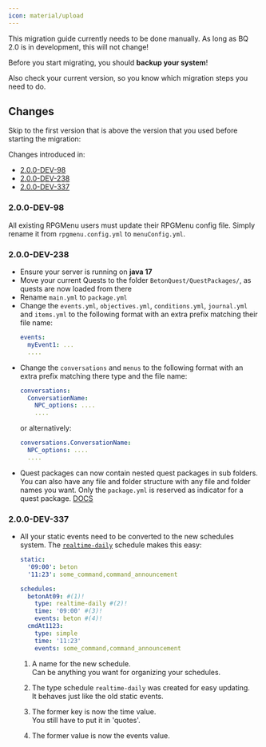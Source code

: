 ```yaml
---
icon: material/upload
---
```

This migration guide currently needs to be done manually. As long as BQ 2.0 is in development, this will not change!

Before you start migrating, you should **backup your system**!

Also check your current version, so you know which migration steps you need to do.

## Changes
Skip to the first version that is above the version that you used before starting the migration:

Changes introduced in:

- [2.0.0-DEV-98](#200-dev-98)
- [2.0.0-DEV-238](#200-dev-238)
- [2.0.0-DEV-337](#200-dev-337)

### 2.0.0-DEV-98
All existing RPGMenu users must update their RPGMenu config file. Simply rename it from `rpgmenu.config.yml` to
`menuConfig.yml`.

### 2.0.0-DEV-238
- Ensure your server is running on __java 17__
- Move your current Quests to the folder `BetonQuest/QuestPackages/`, as quests are now loaded from there
- Rename `main.yml` to `package.yml`
- Change the `events.yml`, `objectives.yml`, `conditions.yml`, `journal.yml` and `items.yml` to the following format
  with an extra prefix matching their file name:
  ```YAML
  events:
    myEvent1: ...
    ....
  ```
- Change the `conversations` and `menus` to the following format with an extra prefix matching there type and the file
  name:
  ```YAML
  conversations:
    ConversationName:
      NPC_options: ....
      ....
  ```
  or alternatively:
  ```YAML
  conversations.ConversationName:
    NPC_options: ....
    ....
  ```
- Quest packages can now contain nested quest packages in sub folders. You can also have any file and folder structure
  with any file and folder names you want. Only the `package.yml` is reserved as indicator for a quest
  package. [DOCS](../Reference.md#packages)

### 2.0.0-DEV-337
- All your static events need to be converted to the new schedules system.
  The [`realtime-daily`](../Schedules.md#daily-realtime-schedule-realtime-daily) schedule makes this easy:
  ```YAML title="Old Syntax"
  static:
    '09:00': beton
    '11:23': some_command,command_announcement
  ```
  ```YAML title="New Syntax"
  schedules:
    betonAt09: #(1)!
      type: realtime-daily #(2)!
      time: '09:00' #(3)!
      events: beton #(4)!
    cmdAt1123:
      type: simple
      time: '11:23'
      events: some_command,command_announcement
  ```

    1. A name for the new schedule.  
      Can be anything you want for organizing your schedules.

    2. The type schedule `realtime-daily` was created for easy updating.   
      It behaves just like the old static events.

    3. The former key is now the time value.  
      You still have to put it in 'quotes'.

    4. The former value is now the events value.

